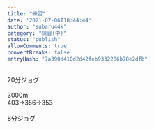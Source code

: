 ```yaml
---
title: "練習"
date: '2021-07-06T18:44:44'
author: "subaru44k"
category: "練習(中)"
status: "publish"
allowComments: true
convertBreaks: false
entryHash: "7a390d410d2d42feb9332286b78e2dfb"
---
```

20分ジョグ<br>
<br>
3000m<br>
403→356→353<br>
<br>
8分ジョグ
